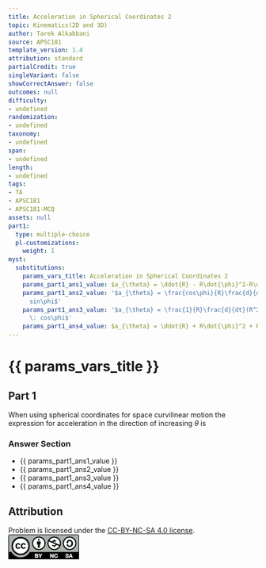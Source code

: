 ```yaml
---
title: Acceleration in Spherical Coordinates 2
topic: Kinematics(2D and 3D)
author: Tarek Alkabbani
source: APSC181
template_version: 1.4
attribution: standard
partialCredit: true
singleVariant: false
showCorrectAnswer: false
outcomes: null
difficulty:
- undefined
randomization:
- undefined
taxonomy:
- undefined
span:
- undefined
length:
- undefined
tags:
- TA
- APSC181
- APSC181-MCQ
assets: null
part1:
  type: multiple-choice
  pl-customizations:
    weight: 1
myst:
  substitutions:
    params_vars_title: Acceleration in Spherical Coordinates 2
    params_part1_ans1_value: $a_{\theta} = \ddot{R} - R\dot{\phi}^2-R\dot{\theta}^2\:cos^2\phi$
    params_part1_ans2_value: '$a_{\theta} = \frac{cos\phi}{R}\frac{d}{dt}(R^2\dot{\theta})-2R\dot{\theta}\dot{\phi}\:
      sin\phi$'
    params_part1_ans3_value: '$a_{\theta} = \frac{1}{R}\frac{d}{dt}(R^2\dot{\phi})+R\dot{\theta}^2\:sin\phi
      \: cos\phi$'
    params_part1_ans4_value: $a_{\theta} = \ddot{R} + R\dot{\phi}^2 + R\dot{\theta}^2cos^2\phi$
---
```

# {{ params_vars_title }}

## Part 1

When using spherical coordinates for space curvilinear motion the expression for acceleration in the direction of increasing $\theta$ is

### Answer Section

- {{ params_part1_ans1_value }}
- {{ params_part1_ans2_value }}
- {{ params_part1_ans3_value }}
- {{ params_part1_ans4_value }}

## Attribution

Problem is licensed under the [CC-BY-NC-SA 4.0 license](https://creativecommons.org/licenses/by-nc-sa/4.0/).<br> ![The Creative Commons 4.0 license requiring attribution-BY, non-commercial-NC, and share-alike-SA license.](https://raw.githubusercontent.com/firasm/bits/master/by-nc-sa.png)